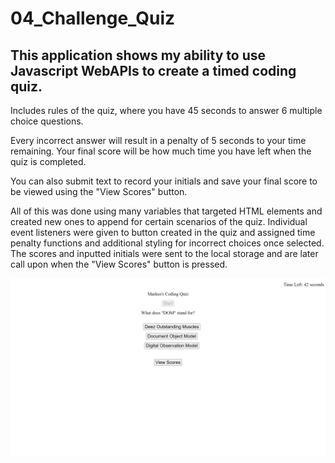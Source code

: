 # 04_Challenge_Quiz

## This application shows my ability to use Javascript WebAPIs to create a timed coding quiz.

Includes rules of the quiz, where you have 45 seconds to answer 6 multiple choice questions.

Every incorrect answer will result in a penalty of 5 seconds to your time remaining. Your final score will be how much time you have left when the quiz is completed.

You can also submit text to record your initials and save your final score to be viewed using the "View Scores" button.

All of this was done using many variables that targeted HTML elements and created new ones to append for certain scenarios of the quiz. Individual event listeners were given to button created in the quiz and assigned time penalty functions and additional styling for incorrect choices once selected. The scores and inputted initials were sent to the local storage and are later call upon when the "View Scores" button is pressed.



![alt text](/Assets/pictures/challenge04.png)